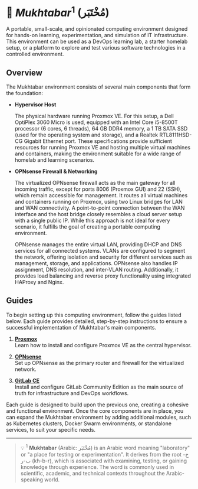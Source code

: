 # 🔬 $Mukhtabar^1$ (مُخْتَبَر)

A portable, small-scale, and opinionated computing environment designed for hands-on learning, experimentation, and simulation of IT infrastructure. This environment can be used as a DevOps learning lab, a starter homelab setup, or a platform to explore and test various software technologies in a controlled environment.

## Overview

The Mukhtabar environment consists of several main components that form the foundation:

- **Hypervisor Host**

  The physical hardware running Proxmox VE. For this setup, a Dell OptiPlex 3060 Micro is used, equipped with an Intel Core i5-8500T processor (6 cores, 6 threads), 64 GB DDR4 memory, a 1 TB SATA SSD (used for the operating system and storage), and a Realtek RTL8111HSD-CG Gigabit Ethernet port. These specifications provide sufficient resources for running Proxmox VE and hosting multiple virtual machines and containers, making the environment suitable for a wide range of homelab and learning scenarios.

- **OPNsense Firewall & Networking**

  The virtualized OPNsense firewall acts as the main gateway for all incoming traffic, except for ports 8006 (Proxmox GUI) and 22 (SSH), which remain accessible for management. It routes all virtual machines and containers running on Proxmox, using two Linux bridges for LAN and WAN connectivity. A point-to-point connection between the WAN interface and the host bridge closely resembles a cloud server setup with a single public IP. While this approach is not ideal for every scenario, it fulfills the goal of creating a portable computing environment.

  OPNsense manages the entire virtual LAN, providing DHCP and DNS services for all connected systems. VLANs are configured to segment the network, offering isolation and security for different services such as management, storage, and applications. OPNsense also handles IP assignment, DNS resolution, and inter-VLAN routing. Additionally, it provides load balancing and reverse proxy functionality using integrated HAProxy and Nginx.

## Guides

To begin setting up this computing environment, follow the guides listed below. Each guide provides detailed, step-by-step instructions to ensure a successful implementation of Mukhtabar's main components.

1. **[Proxmox](guides/proxmox/README.md)**  
   Learn how to install and configure Proxmox VE as the central hypervisor.

2. **[OPNsense](guides/opnsense/README.md)**  
   Set up OPNsense as the primary router and firewall for the virtualized network.

3. **[GitLab CE](guides/gitlab/README.md)**  
   Install and configure GitLab Community Edition as the main source of truth for infrastructure and DevOps workflows.

Each guide is designed to build upon the previous one, creating a cohesive and functional environment. Once the core components are in place, you can expand the Mukhtabar environment by adding additional modules, such as Kubernetes clusters, Docker Swarm environments, or standalone services, to suit your specific needs.

---

> 💡 $^1$ **Mukhtabar** (Arabic: مُخْتَبَر) is an Arabic word meaning "laboratory" or "a place for testing or experimentation". It derives from the root خ-ب-ر (kh-b-r), which is associated with examining, testing, or gaining knowledge through experience. The word is commonly used in scientific, academic, and technical contexts throughout the Arabic-speaking world.

